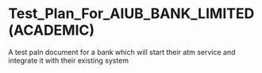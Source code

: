# Test_Plan_For_AIUB_BANK_LIMITED(ACADEMIC)
A test paln document for a bank which will start their atm service and integrate it with their existing system